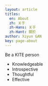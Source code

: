 ```yaml
---
layout: article
titles:
  en: About
  zh: 关于
  zh-Hans: 关于
  zh-Hant: 關於
author: Xiyun GAN
key: page-about
---
```


Be a KITE person

+ Knowledgeable
+ Introspective
+ Thoughtful
+ Effective
